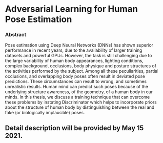 # Adversarial Learning for Human Pose Estimation

### Abstract
Pose estimation using Deep Neural Networks (DNNs) has shown superior performance in recent years, due to the availability of larger training datasets and powerful GPUs. However, the task is still challenging due to the large variability of human body appearances, lighting conditions, complex background, occlusions, body physique and posture structures of the activities performed by the subject. Among all these peculiarities, partial occlusions, and overlapping body poses often result in deviated pose predictions. These circumstances can result to wrong, and sometimes unrealistic results. Human mind can predict such poses because of the underlying structure awareness, of the geometry, of a human body in our minds. In this thesis, we discuss a training technique that can overcome these problems by instating Discriminator which helps to incorporate priors about the structure of human body by distinguishing between the real and fake (or biologically implausible) poses. 

## Detail description will be provided by May 15 2021.
